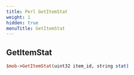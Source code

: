 ```yaml
---
title: Perl GetItemStat
weight: 1
hidden: true
menuTitle: GetItemStat
---
```

## GetItemStat
```perl
$mob->GetItemStat(uint32 item_id, string stat)
```